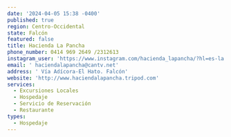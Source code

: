 ```yaml
---
date: '2024-04-05 15:38 -0400'
published: true
region: Centro-Occidental
state: Falcón
featured: false
title: Hacienda La Pancha
phone_number: 0414 969 2649 /2312613
instagram_user: 'https://www.instagram.com/hacienda_lapancha/?hl=es-la'
email: ' haciendalapancha@cantv.net'
address: ' Vía Adícora-El Hato. Falcón'
website: 'http://www.haciendalapancha.tripod.com'
services:
  - Excursiones Locales
  - Hospedaje
  - Servicio de Reservación
  - Restaurante
types:
  - Hospedaje
---
```


